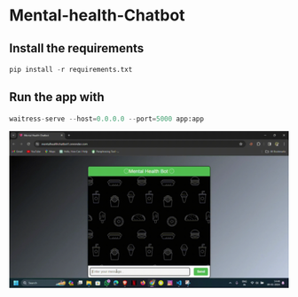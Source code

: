 # Mental-health-Chatbot

## Install the requirements

```py
pip install -r requirements.txt 

```

## Run the app with

```py
waitress-serve --host=0.0.0.0 --port=5000 app:app

```

![](https://github.com/Asim-Sidd02/HackForHealth/blob/main/Project%2016.gif)
